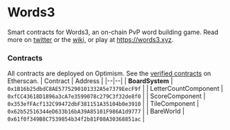 # Words3

Smart contracts for Words3, an on-chain PvP word building game.
Read more on [twitter](https://twitter.com/0xsmallbrain) or the [wiki,](https://smallbrain.notion.site/Words3-Wiki-792bd1f257fe4ef9acf81ef1e140cc4d) or play at https://words3.xyz.

### Contracts

All contracts are deployed on Optimism. See the [verified contracts](https://optimistic.etherscan.io/address/0x1b16b25dbdc8ae5775290101332a5e7379eecf9f#code) on Etherscan.
| Contract | Address |
|--|--|
| **BoardSystem** | `0x1B16b25dbdC8AE5775290101332A5e7379EecF9f` |
| LetterCountComponent | `0xfCC43618D1896a3cA7e3599078c279C3f32de8f0` |
| ScoreComponent | `0x353efFAcf132C99472dbF381151A35104b0e3910` |
| TileComponent | `0x62b52516344eD633b16bA39A85101F986A1d9777` |
| BareWorld | `0x61f0f349B8C7539854b34f2b81F08A30368851ac` |

